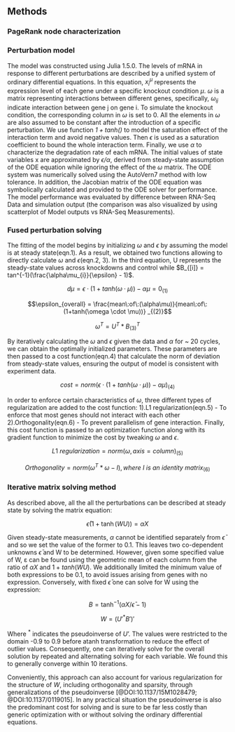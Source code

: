 ## Methods

### PageRank node characterization




### Perturbation model

The model was constructed using Julia 1.5.0. The levels of mRNA in response to different perturbations are described by a unified system of ordinary differential equations. In this equation, $x_{i}^\mu$ represents the expression level of each gene under a specific knockout condition $\mu$. $\omega$ is a matrix representing interactions between different genes, specifically, $\omega_{ij}$ indicate interaction between gene j on gene i. To simulate the knockout condition, the corresponding column in $\omega$ is set to 0. All the elements in $\omega$ are also assumed to be constant after the introduction of a specific perturbation. We use function $\mathit{1 + tanh( )}$ to model the saturation effect of the interaction term and avoid negative values. Then $\epsilon$ is used as a saturation coefficient to bound the whole interaction term. Finally, we use $\alpha$ to characterize the degradation rate of each mRNA. The initial values of state variables x are approximated by $\mathit{\epsilon / \alpha}$, derived from steady-state assumption of the ODE equation while ignoring the effect of the $\omega$ matrix. The ODE system was numerically solved using the AutoVern7 method with low tolerance. In addition, the Jacobian matrix of the ODE equation was symbolically calculated and provided to the ODE solver for performance. The model performance was evaluated by difference between RNA-Seq Data and simulation output (the comparison was also visualized by using scatterplot of Model outputs vs RNA-Seq Measurements).

### Fused perturbation solving

The fitting of the model begins by initializing $\omega$ and $\epsilon$ by assuming the model is at steady state(eqn.1). As a result, we obtained two functions allowing to directly calculate $\omega$ and $\epsilon$(eqn.2, 3). In the third equation, U represents the steady-state values across knockdowns and control while $B_{[i]} = tan^{-1}(\frac{\alpha\mu_{i}}{\epsilon} - 1)$.

$$d\mu = \epsilon \cdot (1 + tanh(\omega \cdot \mu)) - \alpha\mu = 0_{(1)}$$

$$\epsilon_{overall} = \frac{mean\:of\:(\alpha\mu)}{mean\:of\:(1+tanh(\omega \cdot \mu))} _{(2)}$$

$$\omega^{T} = U^{T} \ast B^{T}_{(3)}$$

By iteratively calculating the $\omega$ and $\epsilon$ given the data and $\alpha$ for ~ 20 cycles, we can obtain the optimally initialized parameters. These parameters are then passed to a cost function(eqn.4) that calculate the norm of deviation from steady-state values, ensuring the output of model is consistent with experiment data. 

$$cost = norm(\epsilon \cdot (1 + tanh(\omega\cdot\mu)) - \alpha\mu)_{(4)}$$

In order to enforce certain characteristics of $\omega$, three different types of regularization are added to the cost function: 1).L1 regularization(eqn.5) - To enforce that most genes should not interact with each other 2).Orthogonality(eqn.6) - To prevent parallelism of gene interaction. Finally, this cost function is passed to an optimization function along with its gradient function to minimize the cost by tweaking $\omega$ and $\epsilon$.

$$L1\:regularization = norm(\omega, axis = column)_{(5)}$$

$$Orthogonality = norm(\omega^{T} \ast \omega - I), where\:I\:is\:an\:identity\:matrix_{(6)}$$

### Iterative matrix solving method

As described above, all the all the perturbations can be described at steady state by solving the matrix equation:

$$\bar{\epsilon} \left( 1 + \tanh⁡\left(W U \right) \right) = \alpha X$$

Given steady-state measurements, $\alpha$ cannot be identified separately from $\bar{\epsilon}$ and so we set the value of the former to 0.1. This leaves two co-dependent unknowns $\bar{\epsilon}$ and W to be determined. However, given some specified value of W, ε can be found using the geometric mean of each column from the ratio of $\alpha X$ and $1 + tanh(WU)$. We additionally limited the minimum value of both expressions to be 0.1, to avoid issues arising from genes with no expression. Conversely, with fixed $\bar{\epsilon}$ one can solve for W using the expression:

$$B = \tanh^{-1}⁡(αX/\bar{\epsilon} - 1)$$

$$W = ( {U'}^{*}  B' )'$$

Where $^{*}$ indicates the pseudoinverse of $U’$. The values were restricted to the domain -0.9 to 0.9 before atanh transformation to reduce the effect of outlier values. Consequently, one can iteratively solve for the overall solution by repeated and alternating solving for each variable. We found this to generally converge within 10 iterations.

Conveniently, this approach can also account for various regularization for the structure of $W$, including orthogonality and sparsity, through generalizations of the pseudoinverse [@DOI:10.1137/15M1028479; @DOI:10.1137/0119015]. In any practical situation the pseudoinverse is also the predominant cost for solving and is sure to be far less costly than generic optimization with or without solving the ordinary differential equations.
